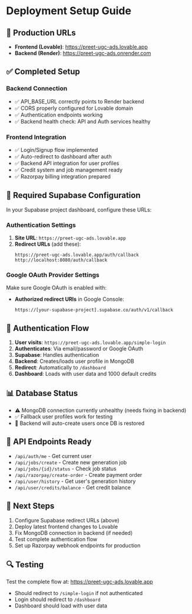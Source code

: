 # Deployment Setup Guide

## 🚀 Production URLs
- **Frontend (Lovable)**: https://preet-ugc-ads.lovable.app
- **Backend (Render)**: https://preet-ugc-ads.onrender.com

## ✅ Completed Setup

### Backend Connection
- ✅ API_BASE_URL correctly points to Render backend
- ✅ CORS properly configured for Lovable domain
- ✅ Authentication endpoints working
- ✅ Backend health check: API and Auth services healthy

### Frontend Integration
- ✅ Login/Signup flow implemented
- ✅ Auto-redirect to dashboard after auth
- ✅ Backend API integration for user profiles
- ✅ Credit system and job management ready
- ✅ Razorpay billing integration prepared

## 🔧 Required Supabase Configuration

In your Supabase project dashboard, configure these URLs:

### Authentication Settings
1. **Site URL**: `https://preet-ugc-ads.lovable.app`
2. **Redirect URLs** (add these):
   ```
   https://preet-ugc-ads.lovable.app/auth/callback
   http://localhost:8080/auth/callback
   ```

### Google OAuth Provider Settings
Make sure Google OAuth is enabled with:
- **Authorized redirect URIs** in Google Console:
  ```
  https://[your-supabase-project].supabase.co/auth/v1/callback
  ```

## 🎯 Authentication Flow

1. **User visits**: `https://preet-ugc-ads.lovable.app/simple-login`
2. **Authenticates**: Via email/password or Google OAuth
3. **Supabase**: Handles authentication
4. **Backend**: Creates/loads user profile in MongoDB
5. **Redirect**: Automatically to `/dashboard`
6. **Dashboard**: Loads with user data and 1000 default credits

## 📊 Database Status
- ⚠️ MongoDB connection currently unhealthy (needs fixing in backend)
- ✅ Fallback user profiles work for testing
- 🔄 Backend will auto-create users once DB is restored

## 🔗 API Endpoints Ready
- `/api/auth/me` - Get current user
- `/api/jobs/create` - Create new generation job
- `/api/jobs/{id}/status` - Check job status
- `/api/razorpay/create-order` - Create payment order
- `/api/user/history` - Get user's generation history
- `/api/user/credits/balance` - Get credit balance

## 🚀 Next Steps
1. Configure Supabase redirect URLs (above)
2. Deploy latest frontend changes to Lovable
3. Fix MongoDB connection in backend (if needed)
4. Test complete authentication flow
5. Set up Razorpay webhook endpoints for production

## 🔍 Testing
Test the complete flow at: https://preet-ugc-ads.lovable.app
- Should redirect to `/simple-login` if not authenticated
- Login should redirect to `/dashboard`
- Dashboard should load with user data